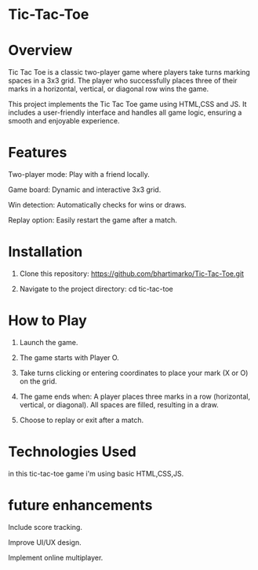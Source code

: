 # Tic-Tac-Toe
# Overview
Tic Tac Toe is a classic two-player game where players take turns marking spaces in a 3x3 grid. The player who successfully places three of their marks in a horizontal, vertical, or diagonal row wins the game.

This project implements the Tic Tac Toe game using HTML,CSS and JS. It includes a user-friendly interface and handles all game logic, ensuring a smooth and enjoyable experience.

# Features
Two-player mode: Play with a friend locally.

Game board: Dynamic and interactive 3x3 grid.

Win detection: Automatically checks for wins or draws.

Replay option: Easily restart the game after a match.

# Installation
1. Clone this repository:
https://github.com/bhartimarko/Tic-Tac-Toe.git

2. Navigate to the project directory:
cd tic-tac-toe

# How to Play
1. Launch the game.

2. The game starts with Player O.

3. Take turns clicking or entering coordinates to place your mark (X or O) on the grid.

4. The game ends when:
   A player places three marks in a row (horizontal, vertical, or diagonal).
   All spaces are filled, resulting in a draw.

5. Choose to replay or exit after a match.

# Technologies Used
 in this tic-tac-toe game i'm using basic HTML,CSS,JS.

# future enhancements

Include score tracking.

Improve UI/UX design.

Implement online multiplayer.